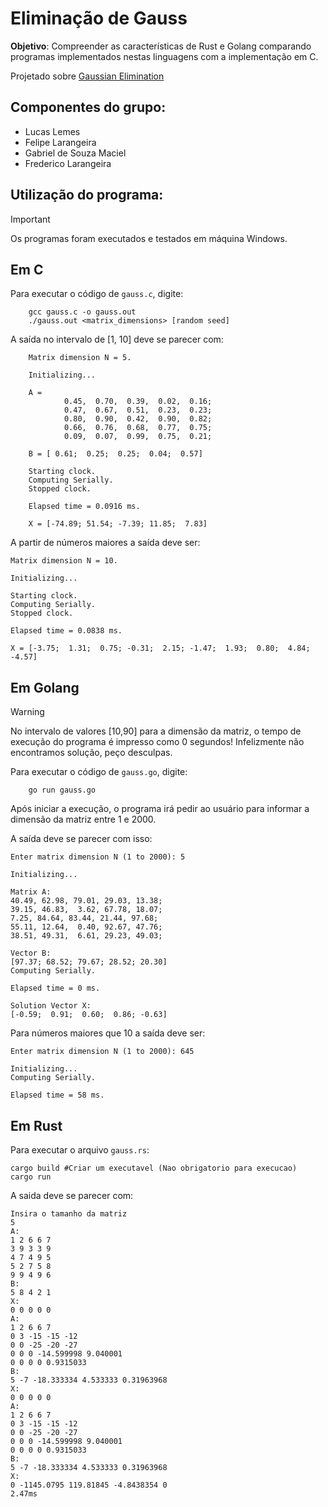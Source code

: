 # Eliminação de Gauss 

**Objetivo**: Compreender as características de Rust e Golang comparando programas implementados nestas linguagens com a implementação em C.

Projetado sobre [Gaussian Elimination](https://github.com/gmendonca/gaussian-elimination-pthreads-openmp.git) 


## Componentes do grupo:
- Lucas Lemes <br/>
- Felipe Larangeira <br/>
- Gabriel de Souza Maciel  <br/>
- Frederico Larangeira <br/>


## Utilização do programa: 

> [!IMPORTANT] 
> Os programas foram executados e testados em máquina Windows.


## Em C

Para executar o código de `gauss.c`, digite:

```
    gcc gauss.c -o gauss.out 
    ./gauss.out <matrix_dimensions> [random seed]
```

A saída no intervalo de [1, 10] deve se parecer com:

```
    Matrix dimension N = 5.

    Initializing...

    A =
            0.45,  0.70,  0.39,  0.02,  0.16;
            0.47,  0.67,  0.51,  0.23,  0.23;
            0.80,  0.90,  0.42,  0.90,  0.82;
            0.66,  0.76,  0.68,  0.77,  0.75;
            0.09,  0.07,  0.99,  0.75,  0.21;

    B = [ 0.61;  0.25;  0.25;  0.04;  0.57]

    Starting clock.
    Computing Serially.
    Stopped clock.

    Elapsed time = 0.0916 ms.

    X = [-74.89; 51.54; -7.39; 11.85;  7.83]
```

A partir de números maiores a saída deve ser:

```
Matrix dimension N = 10.

Initializing...

Starting clock.
Computing Serially.
Stopped clock.

Elapsed time = 0.0838 ms.

X = [-3.75;  1.31;  0.75; -0.31;  2.15; -1.47;  1.93;  0.80;  4.84; -4.57]
```

## Em Golang

> [!WARNING] 
> No intervalo de valores [10,90] para a dimensão da matriz, o tempo de execução do programa é impresso como 0 segundos!
> Infelizmente não encontramos solução, peço desculpas. 

Para executar o código de `gauss.go`, digite:

```
    go run gauss.go 
```

Após iniciar a execução, o programa irá pedir ao usuário para informar a dimensão da matriz entre 1 e 2000.

A saída deve se parecer com isso:

```
Enter matrix dimension N (1 to 2000): 5

Initializing...

Matrix A:
40.49, 62.98, 79.01, 29.03, 13.38;
39.15, 46.83,  3.62, 67.78, 18.07;
7.25, 84.64, 83.44, 21.44, 97.68;
55.11, 12.64,  0.40, 92.67, 47.76;
38.51, 49.31,  6.61, 29.23, 49.03;

Vector B:
[97.37; 68.52; 79.67; 28.52; 20.30]
Computing Serially.

Elapsed time = 0 ms.

Solution Vector X:
[-0.59;  0.91;  0.60;  0.86; -0.63]
```

Para números maiores que 10 a saída deve ser:

```
Enter matrix dimension N (1 to 2000): 645

Initializing...
Computing Serially.

Elapsed time = 58 ms.
```

## Em Rust

Para executar o arquivo `gauss.rs`:

```
cargo build #Criar um executavel (Nao obrigatorio para execucao)
cargo run

```

A saida deve se parecer com:

```
Insira o tamanho da matriz
5
A:
1 2 6 6 7 
3 9 3 3 9 
4 7 4 9 5 
5 2 7 5 8 
9 9 4 9 6 
B:
5 8 4 2 1 
X:
0 0 0 0 0 
A:
1 2 6 6 7 
0 3 -15 -15 -12 
0 0 -25 -20 -27 
0 0 0 -14.599998 9.040001 
0 0 0 0 0.9315033 
B:
5 -7 -18.333334 4.533333 0.31963968 
X:
0 0 0 0 0 
A:
1 2 6 6 7 
0 3 -15 -15 -12 
0 0 -25 -20 -27 
0 0 0 -14.599998 9.040001 
0 0 0 0 0.9315033
B:
5 -7 -18.333334 4.533333 0.31963968
X:
0 -1145.0795 119.81845 -4.8438354 0
2.47ms

```
